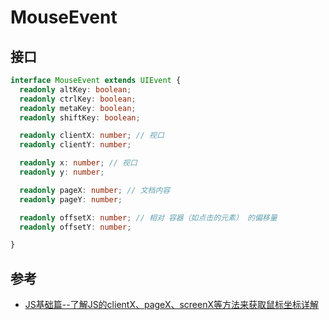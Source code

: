 # MouseEvent

## 接口

```typescript
interface MouseEvent extends UIEvent {
  readonly altKey: boolean;
  readonly ctrlKey: boolean;
  readonly metaKey: boolean;
  readonly shiftKey: boolean;

  readonly clientX: number; // 视口
  readonly clientY: number;

  readonly x: number; // 视口
  readonly y: number;

  readonly pageX: number; // 文档内容
  readonly pageY: number;

  readonly offsetX: number; // 相对 容器（如点击的元素） 的偏移量
  readonly offsetY: number;

}
```

## 参考

* [JS基础篇--了解JS的clientX、pageX、screenX等方法来获取鼠标坐标详解](https://segmentfault.com/a/1190000002405897)